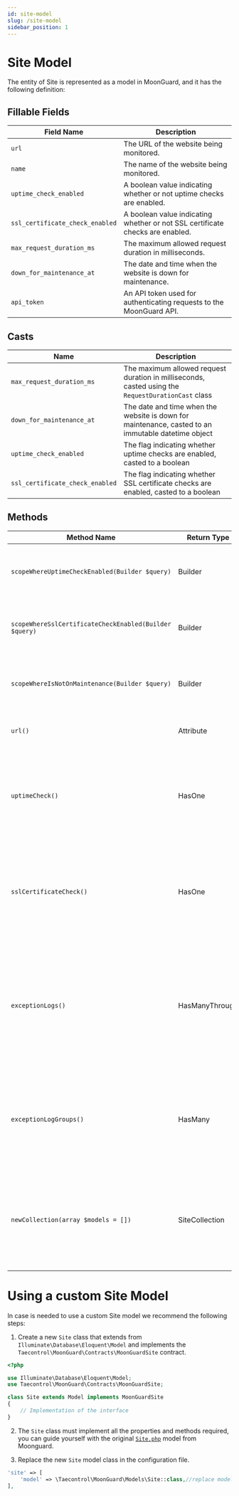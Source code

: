 ```yaml
---
id: site-model
slug: /site-model
sidebar_position: 1
---
```


# Site Model
The entity of Site is represented as a model in MoonGuard, and it has the
following definition:

## Fillable Fields
| Field Name                    | Description                                                                   |
|-------------------------------|-------------------------------------------------------------------------------|
| `url`                           | The URL of the website being monitored.                                       |
| `name`                          | The name of the website being monitored.                                      |
| `uptime_check_enabled`          | A boolean value indicating whether or not uptime checks are enabled.          |
| `ssl_certificate_check_enabled` | A boolean value indicating whether or not SSL certificate checks are enabled. |
| `max_request_duration_ms`       | The maximum allowed request duration in milliseconds.                         |
| `down_for_maintenance_at`       | The date and time when the website is down for maintenance.                   |
| `api_token`                     | An API token used for authenticating requests to the MoonGuard API.           |

## Casts
| Name                   | Description                                                                                        |
|-------------------------------|----------------------------------------------------------------------------------------------------|
| `max_request_duration_ms`       | The maximum allowed request duration in milliseconds, casted using the `RequestDurationCast`     class   |
| `down_for_maintenance_at`       | The date and time when the website is down for maintenance, casted to an immutable datetime object |
| `uptime_check_enabled`          | The flag indicating whether uptime checks are enabled, casted to a boolean                         |
| `ssl_certificate_check_enabled` | The flag indicating whether SSL certificate checks are enabled, casted to a boolean                |

## Methods
| Method Name                                          | Return Type    | Description                                                                                                                                                                                                     |
|------------------------------------------------------|----------------|-----------------------------------------------------------------------------------------------------------------------------------------------------------------------------------------------------------------|
| `scopeWhereUptimeCheckEnabled(Builder $query)`         | Builder        | A query scope that filters the query to include only websites with uptime checks enabled.                                                                                                                       |
| `scopeWhereSslCertificateCheckEnabled(Builder $query)` | Builder        | A query scope that filters the query to include only websites with SSL certificate checks enabled.                                                                                                              |
| `scopeWhereIsNotOnMaintenance(Builder $query)`         | Builder        | A query scope that filters the query to include only websites that are not currently on maintenance.                                                                                                            |
| `url()`                                                | Attribute      | Returns an **Attribute** instance that represents the URL of the website.                                                                                                                                           |
| `uptimeCheck()`                                        | HasOne         | Returns a **HasOne** relationship between the **Site** model and the **UptimeCheck** model. This method allows you to retrieve the uptime check associated with the website.                                                |
| `sslCertificateCheck()`                                | HasOne         | Returns a **HasOne** relationship between the **Site** model and the **SslCertificateCheck** model. This method allows you to retrieve the SSL certificate check associated with the website.                               |
| `exceptionLogs()`                                      | HasManyThrough | Returns a **HasManyThrough** relationship between the **Site** model and the **ExceptionLog** model through the **ExceptionLogGroup** model. This method allows you to retrieve the exception logs associated with the website. |
| `exceptionLogGroups()`                                 | HasMany        | Returns a **HasMany** relationship between the **Site** model and the **ExceptionLogGroup** model. This method allows you to retrieve the exception log groups associated with the website.                                 |
| `newCollection(array $models = [])`                    | SiteCollection | Overrides the **newCollection** method to return a custom **SiteCollection** instance. This method allows you to customize the collection returned when querying the **Site** model.                                        |

# Using a custom Site Model
In case is needed to use a custom Site model we recommend the following steps:
1. Create a new `Site` class that extends from `Illuminate\Database\Eloquent\Model`
and implements the `Taecontrol\MoonGuard\Contracts\MoonGuardSite` contract.

```php
<?php

use Illuminate\Database\Eloquent\Model;
use Taecontrol\MoonGuard\Contracts\MoonGuardSite;

class Site extends Model implements MoonGuardSite
{
    // Implementation of the interface
}
```

2. The `Site` class must implement all the properties and methods required, you
can guide yourself with the original [`Site.php`](https://github.com/taecontrol/moonguard/blob/v0.1.0/src/Models/Site.php)
model from Moonguard.

3. Replace the new `Site` model class in the configuration file.

```php
'site' => [
    'model' => \Taecontrol\MoonGuard\Models\Site::class,//replace model
],
```
